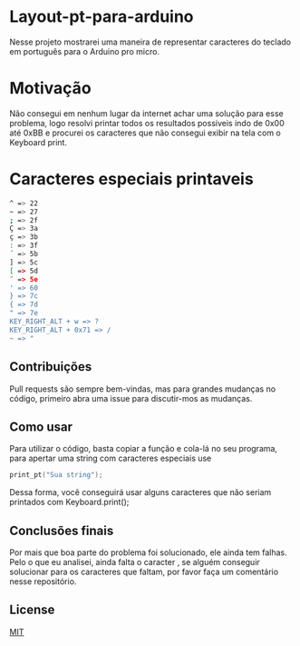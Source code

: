# Layout-pt-para-arduino
Nesse projeto mostrarei uma maneira de representar caracteres do teclado em português para o Arduino pro micro.

# Motivação
Não consegui em nenhum lugar da internet achar uma solução para esse problema, logo resolvi printar todos os resultados possiveis 
indo de 0x00 até 0xBB e procurei os caracteres que não consegui exibir na tela com o Keyboard print.

# Caracteres especiais printaveis

```bash
^ => 22
~ => 27
; => 2f 
Ç => 3a
ç => 3b
: => 3f 
´ => 5b
] => 5c 
[ => 5d
¨ => 5e
' => 60 
} => 7c 
{ => 7d 
" => 7e 
KEY_RIGHT_ALT + w => ?
KEY_RIGHT_ALT + 0x71 => /
~ => "
```


## Contribuições
Pull requests são sempre bem-vindas, mas para grandes mudanças no código, primeiro abra uma issue para discutir-mos as mudanças.

## Como usar
Para utilizar o código, basta copiar a função e cola-lá no seu programa, para apertar uma string com caracteres especiais use
```C
print_pt("Sua string");
```
Dessa forma, você conseguirá usar alguns caracteres que não seriam printados com Keyboard.print();

## Conclusões finais

Por mais que boa parte do problema foi solucionado, ele ainda tem falhas. Pelo o que eu analisei, ainda falta o caracter \, se 
alguém conseguir solucionar para os caracteres que faltam, por favor faça um comentário nesse repositório.

## License
[MIT](https://choosealicense.com/licenses/mit/)
